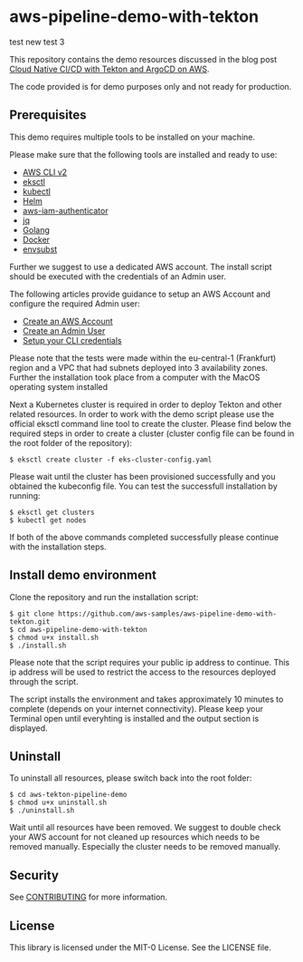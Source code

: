 # aws-pipeline-demo-with-tekton

test
new test
3

This repository contains the demo resources discussed in the blog post [Cloud Native CI/CD with Tekton and ArgoCD on AWS](https://aws.amazon.com/blogs/containers/cloud-native-ci-cd-with-tekton-and-argocd-on-aws/).

The code provided is for demo purposes only and not ready for production.

## Prerequisites
This demo requires multiple tools to be installed on your machine.

Please make sure that the following tools are installed and ready to use:

- [AWS CLI v2](https://docs.aws.amazon.com/cli/latest/userguide/install-cliv2.html)
- [eksctl](https://eksctl.io/introduction/#installation)
- [kubectl](https://kubernetes.io/docs/tasks/tools/)
- [Helm](https://helm.sh/docs/intro/install/)
- [aws-iam-authenticator](https://docs.aws.amazon.com/eks/latest/userguide/install-aws-iam-authenticator.html)
- [jq](https://stedolan.github.io/jq/download/)
- [Golang](https://go.dev/dl/)
- [Docker](https://www.docker.com/products/docker-desktop)
- [envsubst](https://formulae.brew.sh/formula/gettext)

Further we suggest to use a dedicated AWS account.
The install script should be executed with the credentials of an Admin user.

The following articles provide guidance to setup an AWS Account and configure the required Admin user:

- [Create an AWS Account](https://aws.amazon.com/premiumsupport/knowledge-center/create-and-activate-aws-account/)
- [Create an Admin User](https://docs.aws.amazon.com/IAM/latest/UserGuide/getting-started_create-admin-group.html)
- [Setup your CLI credentials](https://docs.aws.amazon.com/cli/latest/userguide/cli-configure-quickstart.html)

Please note that the tests were made within the eu-central-1 (Frankfurt) region and a VPC that had subnets deployed into 3 availability zones. Further the installation took place from a computer with the MacOS operating system installed

Next a Kubernetes cluster is required in order to deploy Tekton and other related resources. In order to work with the demo script please use the official eksctl command line tool to create the cluster.
Please find below the required steps in order to create a cluster (cluster config file can be found in the root folder of the repository):

```console
$ eksctl create cluster -f eks-cluster-config.yaml
```

Please wait until the cluster has been provisioned successfully and you obtained the kubeconfig file.
You can test the successfull installation by running:

```console
$ eksctl get clusters
$ kubectl get nodes
```

If both of the above commands completed successfully please continue with the installation steps.

## Install demo environment

Clone the repository and run the installation script:

```console
$ git clone https://github.com/aws-samples/aws-pipeline-demo-with-tekton.git
$ cd aws-pipeline-demo-with-tekton
$ chmod u+x install.sh
$ ./install.sh
```
Please note that the script requires your public ip address to continue. This ip address will be used to restrict the access to the resources deployed through the script.

The script installs the environment and takes approximately 10 minutes to complete (depends on your internet connectivity). Please keep your Terminal open until everyhting is installed and the output section is displayed.

## Uninstall

To uninstall all resources, please switch back into the root folder:

```console
$ cd aws-tekton-pipeline-demo
$ chmod u+x uninstall.sh
$ ./uninstall.sh
```

Wait until all resources have been removed. We suggest to double check your AWS account for not cleaned up resources which needs to be removed manually.
Especially the cluster needs to be removed manually.

## Security

See [CONTRIBUTING](CONTRIBUTING.md#security-issue-notifications) for more information.

## License

This library is licensed under the MIT-0 License. See the LICENSE file.

